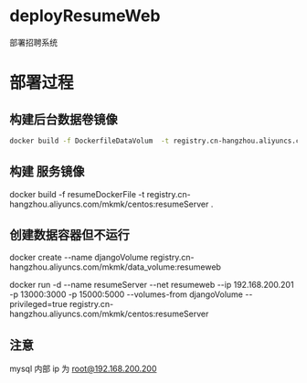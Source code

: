 # deployResumeWeb

部署招聘系统

# 部署过程

## 构建后台数据卷镜像

```bash
docker build -f DockerfileDataVolum  -t registry.cn-hangzhou.aliyuncs.com/mkmk/data_volume:resumeweb .
```

## 构建 服务镜像

docker build -f resumeDockerFile -t registry.cn-hangzhou.aliyuncs.com/mkmk/centos:resumeServer .

## 创建数据容器但不运行

docker create --name djangoVolume registry.cn-hangzhou.aliyuncs.com/mkmk/data_volume:resumeweb

docker run -d --name resumeServer --net resumeweb --ip 192.168.200.201 -p 13000:3000 -p 15000:5000 --volumes-from djangoVolume --privileged=true registry.cn-hangzhou.aliyuncs.com/mkmk/centos:resumeServer

## 注意

mysql 内部 ip 为 root@192.168.200.200
